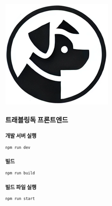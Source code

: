 ![트래블링독 로고](./logo.PNG)

## 트래블링독 프론트엔드

### 개발 서버 실행

```bash
npm run dev
```

### 빌드

```bash
npm run build
```

### 빌드 파일 실행

```bash
npm run start
```
